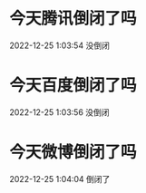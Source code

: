 # 今天腾讯倒闭了吗

2022-12-25 1:03:54 没倒闭

# 今天百度倒闭了吗

2022-12-25 1:03:56 没倒闭

# 今天微博倒闭了吗

2022-12-25 1:04:04 倒闭了


